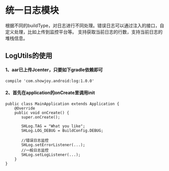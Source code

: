 # 统一日志模块

根据不同的buildType，对日志进行不同处理。错误日志可以通过注入的接口，自定义处理，比如上传到监控平台等。
支持获取当前日志的行数，支持当前日志的堆栈信息。

## LogUtils的使用

#### 1、aar已上传Jcenter，只要如下gradle依赖即可

    compile 'com.showjoy.android:log:1.0.0'
    
#### 2、首先在application的onCreate里调用init

    public class MainApplication extends Application {
        @Override
        public void onCreate() {
           super.onCreate();

           SHLog.TAG = "What you like";
           SHLog.LOG_DEBUG = BuildConfig.DEBUG;

           //错误日志监控
           SHLog.setErrorListener(...);
           //一般日志监控
           SHLog.setLogListener(...);
        }
    }


​
